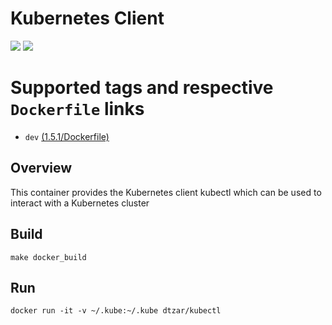 # Kubernetes Client

[![](https://images.microbadger.com/badges/image/dtzar/kubectl.svg)](https://microbadger.com/images/dtzar/kubectl "Get your own image badge on microbadger.com")
[![](https://images.microbadger.com/badges/version/dtzar/kubectl.svg)](https://microbadger.com/images/dtzar/kubectl "Get your own version badge on microbadger.com")

# Supported tags and respective `Dockerfile` links
* `dev`    [(1.5.1/Dockerfile)](https://github.com/dtzar/kubectl/blob/dev/Dockerfile)

## Overview
This container provides the Kubernetes client kubectl which can be used to interact with a Kubernetes cluster

## Build
`make docker_build`

## Run
`docker run -it -v ~/.kube:~/.kube dtzar/kubectl`